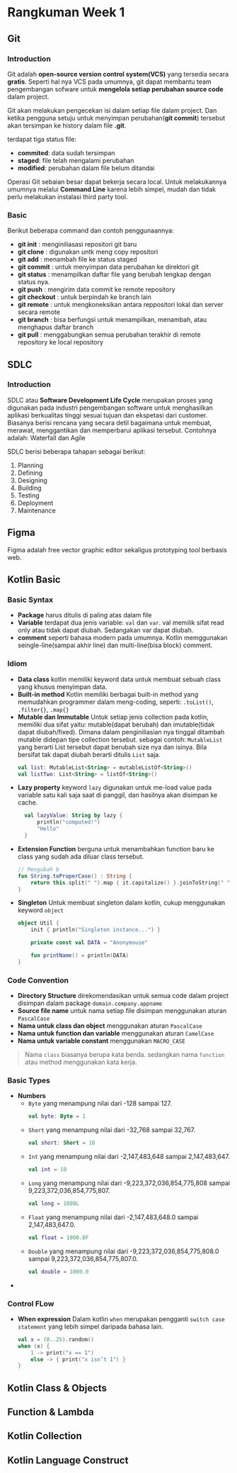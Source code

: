 # Rangkuman Week 1

## Git
### Introduction
Git adalah **open-source version control system(VCS)** yang tersedia secara **gratis**. Seperti hal nya VCS pada umumnya, git dapat membantu team pengembangan sofware untuk **mengelola setiap perubahan source code** dalam project.

Git akan melakukan pengecekan isi dalam setiap file dalam project. Dan ketika pengguna setuju untuk menyimpan perubahan(**git commit**)  tersebut akan tersimpan ke history dalam file **.git**. 

terdapat tiga status file:
- **commited**: data sudah tersimpan
- **staged**: file telah mengalami perubahan
- **modified**: perubahan dalam file belum ditandai

Operasi Git sebaian besar dapat bekerja secara local. Untuk melakukannya umumnya melalui **Command Line** karena lebih simpel, mudah dan tidak perlu melakukan instalasi third party tool.

### Basic
Berikut beberapa command dan contoh penggunaannya:
- **git init** : menginiliasasi repositori git baru
- **git clone** : digunakan untk meng copy repositori
- **git add** : menambah file ke status staged
- **git commit** : untuk menyimpan data perubahan ke direktori git
- **git status** : menampilkan daftar file yang berubah lengkap dengan status nya.
- **git push** : mengirim data commit ke remote repository
- **git checkout** : untuk berpindah ke branch lain
- **git remote** : untuk mengkoneksikan antara reppositori lokal dan server secara remote
- **git branch** : bisa berfungsi untuk menampilkan, menambah, atau menghapus daftar branch
- **git pull** : menggabungkan semua perubahan terakhir di remote repository ke local repository
  
## SDLC
### Introduction
SDLC atau **Software Development Life Cycle** merupakan proses yang digunakan pada industri pengembangan software untuk menghasilkan aplikasi berkualitas tinggi sesuai tujuan dan ekspetasi dari customer. Biasanya berisi rencana yang secara detil bagaimana untuk membuat, merawat, menggantikan dan memperbarui aplikasi tersebut. Contohnya adalah: Waterfall dan Agile

SDLC berisi beberapa tahapan sebagai berikut:
1. Planning
2. Defining
3. Designing
4. Building
5. Testing
6. Deployment
7. Maintenance


## Figma

Figma adalah free vector graphic editor sekaligus prototyping tool berbasis web.


## Kotlin Basic
### Basic Syntax
* **Package** harus ditulis di paling atas dalam file
* **Variable** terdapat dua jenis variable: `val` dan `var`. val memilik sifat read only atau tidak dapat diubah. Sedangakan var dapat diubah. 
* **comment** seperti bahasa modern pada umumnya. Kotlin memggunakan seingle-line(sampai akhir line) dan multi-line(bisa block) comment.

### Idiom
* **Data class** kotlin memiliki keyword data untuk membuat sebuah class yang khusus menyimpan data.
* **Built-in method** Kotlin memiliki berbagai built-in method yang memudahkan programmer dalam meng-coding, seperti: `.toList()`, `.filter{}`, `.map{}`
* **Mutable dan Immutable** Untuk setiap jenis collection pada kotlin, memiliki dua sifat yaitu: mutable(dapat berubah) dan imutable(tidak dapat diubah/fixed). Dimana dalam penginiliasian nya tinggal ditambah mutable didepan tipe collection tersebut. sebagai contoh: `MutableList` yang berarti List tersebut dapat berubah size nya dan isinya.
Bila bersifat tak dapat diubah berarti ditulis `List` saja.
    ```Kotlin
    val list: MutableList<String> = mutableListOf<String>()
    val listTwo: List<String> = listOf<String>()
* **Lazy property** keyword `lazy` digunakan untuk me-load value pada variable satu kali saja saat di panggil, dan hasilnya akan disimpan ke cache.
  ```Kotlin
    val lazyValue: String by lazy {
        println("computed!")
        "Hello"
    }
* **Extension Function** berguna untuk menambahkan function baru ke class yang sudah ada diluar class tersebut.
    ```Kotlin
    // Mengubah b
    fun String.toProperCase() : String {
        return this.split(" ").map { it.capitalize() }.joinToString(" ")
    }

* **Singleton** Untuk membuat singleton dalam kotlin, cukup menggunakan keyword `object`
    ```Kotlin
    object Util {
        init { println("Singleton instance...") }

        private const val DATA = "Anonymouse"

        fun printName() = println(DATA)
    }

### Code Convention
* **Directory Structure** direkomendasikan untuk semua code dalam project disimpan dalam package `domain.company.appname` 
* **Source file name** untuk nama setiap file disimpan menggunakan aturan `PascalCase`
* **Nama untuk class dan object** menggunakan aturan `PascalCase`
* **Nama untuk function dan variable** menggunakan aturan `CamelCase`
* **Nama untuk variable constant** menggunakan `MACRO_CASE`
> Nama `class` biasanya berupa kata benda. sedangkan nama `function` atau method menggunakan kata kerja.

### Basic Types
* **Numbers** 
    - `Byte` yang menampung nilai dari -128 sampai 127.
        ```Kotlin
        val byte: Byte = 1
    - `Short` yang menampung nilai dari -32,768 sampai 32,767.
        ```Kotlin
        val short: Short = 10
    - `Int` yang menampung nilai dari -2,147,483,648 sampai 2,147,483,647.
        ```Kotlin
        val int = 10
    - `Long` yang menampung nilai dari -9,223,372,036,854,775,808 sampai 9,223,372,036,854,775,807.
        ```Kotlin
        val long = 1000L 
    - `Float` yang menampung nilai dari -2,147,483,648.0 sampai 2,147,483,647.0.
        ```Kotlin
        val float = 1000.0F
    - `Double` yang menampung nilai dari -9,223,372,036,854,775,808.0 sampai 9,223,372,036,854,775,807.0.
        ```Kotlin
        val double = 1000.0
* 

### Control FLow
* **When expression** Dalam kotlin `when` merupakan pengganti `switch case statement` yang lebih simpel daripada bahasa lain.
    ```Kotlin
    val x = (0..25).random()
    when (x) {
        1 -> print("x == 1")
        else -> { print("x isn’t 1") }
    }
## Kotlin Class & Objects
## Function & Lambda
## Kotlin Collection
## Kotlin Language Construct